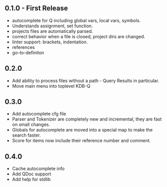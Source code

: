## 0.1.0 - First Release
* autocomplete for Q including global vars, local vars, symbols.
* Understands assignment, set function.
* projects files are automatically parsed.
* correct behavior when a file is closed, project dirs are changed.
* linter support: brackets, indentation.
* references
* go-to-definiton
## 0.2.0
* Add ability to process files without a path - Query Results in particular.
* Move main menu into toplevel KDB-Q
## 0.3.0
* Add autocomplete cfg file
* Parser and Tokenizer are completely new and incremental, they are fast on small changes.
* Globals for autocomplete are moved into a special map to make the search faster.
* Score for items now include their reference number and comment.
## 0.4.0
* Cache autocomplete info
* Add QDoc support
* Add help for stdlib
